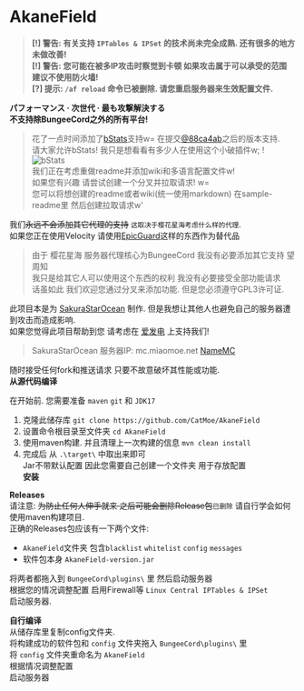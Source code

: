 # AkaneField  

> **[!] 警告: 有关支持 `IPTables & IPSet` 的技术尚未完全成熟. 还有很多的地方未做改善!**  
> **[!] 警告: 您可能在被多IP攻击时察觉到卡顿 如果攻击属于可以承受的范围 建议不使用防火墙!**  
> **[?] 提示: `/af reload` 命令已被删除. 请您重启服务器来生效配置文件.**  

**パフォーマンス · 次世代 · 最も攻撃解決する**  
**不支持除BungeeCord之外的所有平台!**  
> 花了一点时间添加了[bStats](https://bstats.org/plugin/bungeecord/AkaneField/17909/)支持w= 在提交[@88ca4ab](https://github.com/CatMoe/AkaneField/commit/88ca4abdaad3c0fa2cbb7f7b0adf323544b25119)之后的版本支持.  
> 请大家允许bStats! 我只是想看看有多少人在使用这个小破插件w; !  
![bStats](https://bstats.org/signatures/bungeecord/AkaneField.svg)  
> 我们正在考虑重做readme并添加wiki和多语言配置文件w!  
> 如果您有兴趣 请尝试创建一个分叉并拉取请求! w=  
> 您可以将想创建的readme或者wiki(统一使用markdown) 在sample-readme里 然后创建拉取请求w'  
  
我们~~永远不会添加其它代理的支持~~ `这取决于樱花星海考虑什么样的代理`.  
如果您正在使用Velocity 请使用[EpicGuard](https://github.com/4drian3d/EpicGuard)这样的东西作为替代品  
> 由于 樱花星海 服务器代理核心为BungeeCord 我没有必要添加其它支持 望周知  
> 我只是给其它人可以使用这个东西的权利 我没有必要接受全部功能请求  
> 话虽如此 我们欢迎您通过分叉来添加功能. 但是您必须遵守GPL3许可证.  
  
此项目本是为 [SakuraStarOcean](https://www.miaomoe.net/) 制作. 但是我想让其他人也避免自己的服务器遭到攻击而造成影响.  
如果您觉得此项目帮助到您 请考虑在 [爱发电](https://afdian.net/a/catmoe-studios) 上支持我们!  
> SakuraStarOcean 服务器IP: mc.miaomoe.net [NameMC](https://namemc.com/server/mc.miaomoe.net)
  
随时接受任何fork和推送请求 只要不故意破坏其性能或功能.  
**从源代码编译**  

在开始前. 您需要准备 `maven` `git` 和 `JDK17`

1. 克隆此储存库 `git clone https://github.com/CatMoe/AkaneField`
2. 设置命令根目录至文件夹 `cd AkaneField`
3. 使用maven构建. 并且清理上一次构建的信息 `mvn clean install`
4. 完成后 从 `.\target\` 中取出来即可  
Jar不带默认配置 因此您需要自己创建一个文件夹 用于存放配置  
**安装**  
  
**Releases**  
请注意: ~~为防止任何人伸手就来 之后可能会删除Release包~~`已删除` 请自行学会如何使用maven构建项目.  
正确的Releases包应该有一下两个文件:  

- `AkaneField`文件夹 包含`blacklist` `whitelist` `config` `messages`  
- 软件包本身 `AkaneField-version.jar`  

将两者都拖入到 `BungeeCord\plugins\` 里 然后启动服务器  
根据您的情况调整配置 启用Firewall等 `Linux Central IPTables & IPSet`  
启动服务器.  

**自行编译**  
从储存库里复制config文件夹.  
将构建成功的软件包和 `config` 文件夹拖入 `BungeeCord\plugins\` 里  
将 `config` 文件夹重命名为 `AkaneField`  
根据情况调整配置  
启动服务器
